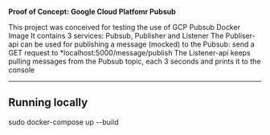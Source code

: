 **Proof of Concept: Google Cloud Platfomr Pubsub**

This project was conceived for testing the use of GCP Pubsub Docker Image
It contains 3 services: Pubsub, Publisher and Listener
The Publiser-api can be used for publishing a message (mocked) to the Pubsub:
     send a GET request to *localhost:5000/message/publish
The Listener-api keeps pulling messages from the Pubsub topic, each 3 seconds and prints it to the console

---

## Running locally

sudo docker-compose up --build